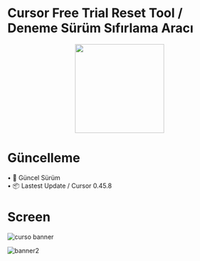 # Cursor Free Trial Reset Tool / Deneme Sürüm Sıfırlama Aracı
<p align="center">
 <img src="https://github.com/user-attachments/assets/68527e4a-837e-4873-bb12-e70d146446f9" width="200"/>
</p>

# Güncelleme


• 📢 Güncel Sürüm <br>
• 📦 Lastest Update
/ Cursor 0.45.8


# Screen

![curso banner](https://github.com/user-attachments/assets/052ac31c-2e1c-41fd-b1f7-0b6cfa0c2f5e)

![banner2](https://github.com/user-attachments/assets/b02d4e5d-c253-4107-9fb9-a03138b78cfb)
